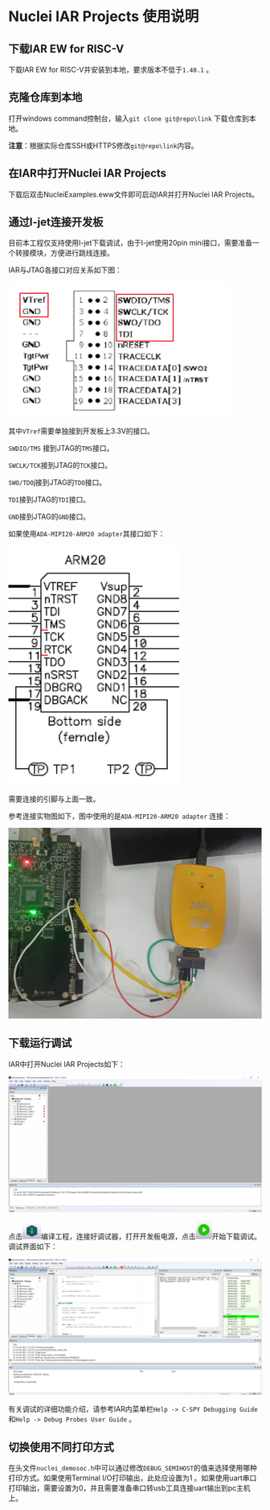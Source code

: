 # Nuclei IAR Projects 使用说明

## 下载IAR EW for RISC-V

下载IAR EW for RISC-V并安装到本地，要求版本不低于`1.40.1` 。



## 克隆仓库到本地

打开windows command控制台，输入`git clone git@repo\link` 下载仓库到本地。

**注意**：根据实际仓库SSH或HTTPS修改`git@repo\link`内容。



## 在IAR中打开Nuclei IAR Projects

下载后双击NucleiExamples.eww文件即可启动IAR并打开Nuclei IAR Projects。



## 通过I-jet连接开发板

目前本工程仅支持使用I-jet下载调试，由于I-jet使用20pin mini接口，需要准备一个转接模块，方便进行跳线连接。

IAR与JTAG各接口对应关系如下图：

![image-20210604110230769](doc\pictures\image-20210604110230769.png)

其中`VTref`需要单独接到开发板上3.3V的接口。

`SWDIO/TMS` 接到JTAG的`TMS`接口。

`SWCLK/TCK`接到JTAG的`TCK`接口。

`SWO/TDO`j接到JTAG的`TDO`接口。

`TDI`接到JTAG的`TDI`接口。

`GND`接到JTAG的`GND`接口。

如果使用`ADA-MIPI20-ARM20 adapter`其接口如下：

![image-20210604111009217](doc\pictures\image-20210604111009217.png)

需要连接的引脚与上面一致。

参考连接实物图如下，图中使用的是`ADA-MIPI20-ARM20 adapter` 连接：

![image-20210604111518889](doc\pictures\image-20210604111518889.png)



## 下载运行调试

IAR中打开Nuclei IAR Projects如下：

![image-20210604111802761](doc\pictures\image-20210604111802761.png)

点击![image-20210604111927172](doc\pictures\image-20210604111927172.png)编译工程，连接好调试器，打开开发板电源，点击![image-20210604112000805](doc\pictures\image-20210604112000805.png)开始下载调试。调试界面如下：

![image-20210604112326536](doc\pictures\image-20210604112326536.png)

有关调试的详细功能介绍，请参考IAR内菜单栏`Help -> C-SPY Debugging Guide`和`Help -> Debug Probes User Guide` 。



## 切换使用不同打印方式

在头文件`nuclei_demosoc.h`中可以通过修改`DEBUG_SEMIHOST`的值来选择使用哪种打印方式。如果使用Terminal I/O打印输出，此处应设置为1 。如果使用uart串口打印输出，需要设置为0，并且需要准备串口转usb工具连接uart输出到pc主机上。


